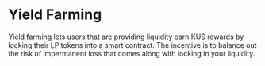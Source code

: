 # Yield Farming

Yield farming lets users that are providing liquidity earn KUS rewards by locking their LP tokens into a smart contract. The incentive is to balance out the risk of impermanent loss that comes along with locking in your liquidity.

### 

